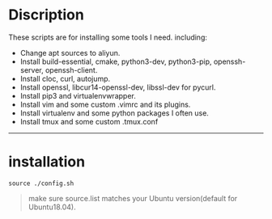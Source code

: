 # Discription

These scripts are for installing some tools I need. including:

- Change apt sources to aliyun.
- Install build-essential, cmake, python3-dev, python3-pip, openssh-server, openssh-client.
- Install cloc, curl, autojump.
- Install openssl, libcur14-openssl-dev, libssl-dev for pycurl.
- Install pip3 and virtualenvwrapper.
- Install vim and some custom .vimrc and its plugins.
- Install virtualenv and some python packages I often use.
- Install tmux and some custom .tmux.conf

--------
# installation

    source ./config.sh
>make sure source.list matches your Ubuntu version(default for Ubuntu18.04).
